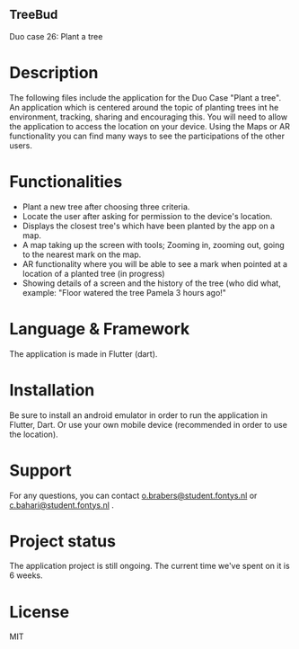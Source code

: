 ## TreeBud
Duo case 26: Plant a tree

# Description
The following files include the application for the Duo Case "Plant a tree". An application which is centered around the topic of planting trees int he environment, tracking, sharing and encouraging this. You will need to allow the application to access the location on your device. Using the Maps or AR functionality you can find many ways to see the participations of the other users. 

# Functionalities
- Plant a new tree after choosing three criteria.
- Locate the user after asking for permission to the device's location.
- Displays the closest tree's which have been planted by the app on a map.
- A map taking up the screen with tools; Zooming in, zooming out, going to the nearest mark on the map.
- AR functionality where you will be able to see a mark when pointed at a location of a planted tree (in progress)
- Showing details of a screen and the history of the tree (who did what, example: "Floor watered the tree Pamela 3 hours ago!" 

# Language & Framework
The application is made in Flutter (dart).

# Installation
Be sure to install an android emulator in order to run the application in Flutter, Dart. Or use your own mobile device (recommended in order to use the location).

# Support
For any questions, you can contact o.brabers@student.fontys.nl or c.bahari@student.fontys.nl .

# Project status
The application project is still ongoing. The current time we've spent on it is 6 weeks.

# License
MIT
